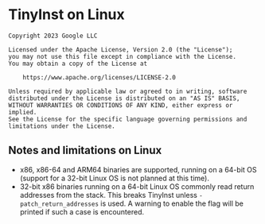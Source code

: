 # TinyInst on Linux

```
Copyright 2023 Google LLC

Licensed under the Apache License, Version 2.0 (the "License");
you may not use this file except in compliance with the License.
You may obtain a copy of the License at

    https://www.apache.org/licenses/LICENSE-2.0

Unless required by applicable law or agreed to in writing, software
distributed under the License is distributed on an "AS IS" BASIS,
WITHOUT WARRANTIES OR CONDITIONS OF ANY KIND, either express or implied.
See the License for the specific language governing permissions and
limitations under the License.
```

## Notes and limitations on Linux

* x86, x86-64 and ARM64 binaries are supported, running on a 64-bit OS (support for a 32-bit Linux OS is not planned at this time).
* 32-bit x86 binaries running on a 64-bit Linux OS commonly read return addresses from the stack. This breaks TinyInst unless `-patch_return_addresses` is used. A warning to enable the flag will be printed if such a case is encountered.

